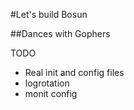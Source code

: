 #Let's build Bosun

##Dances with Gophers

TODO
* Real init and config files
* logrotation
* monit config
